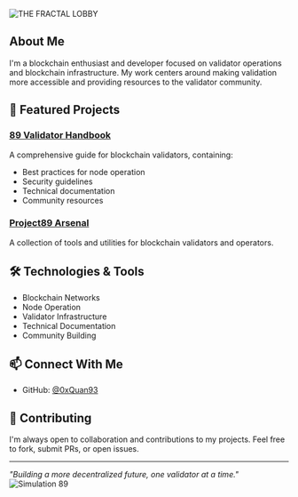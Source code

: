 ![THE FRACTAL LOBBY](https://github.com/user-attachments/assets/d80803ad-ab96-470a-963b-c0ca54f0df32)


## About Me
I'm a blockchain enthusiast and developer focused on validator operations and blockchain infrastructure. My work centers around making validation more accessible and providing resources to the validator community.

## 🌟 Featured Projects

### [89 Validator Handbook](https://github.com/0xQuan93/89-Validator-Handbook)
A comprehensive guide for blockchain validators, containing:
- Best practices for node operation
- Security guidelines
- Technical documentation
- Community resources

### [Project89 Arsenal](https://github.com/0xQuan93/Project89-Arsenal)
A collection of tools and utilities for blockchain validators and operators.

## 🛠️ Technologies & Tools
- Blockchain Networks
- Node Operation
- Validator Infrastructure
- Technical Documentation
- Community Building

## 📫 Connect With Me
- GitHub: [@0xQuan93](https://github.com/0xQuan93)

## 🤝 Contributing
I'm always open to collaboration and contributions to my projects. Feel free to fork, submit PRs, or open issues.

---
*"Building a more decentralized future, one validator at a time."*
![Simulation 89](https://github.com/user-attachments/assets/c84bdb0a-bc21-4e73-ade3-88b76423f176)
